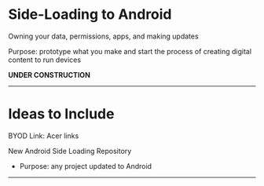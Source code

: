 # Side-Loading to Android
Owning your data, permissions, apps, and making updates

Purpose: prototype what you make and start the process of creating digital content to run devices

**UNDER CONSTRUCTION**


---

# Ideas to Include
BYOD Link: Acer links

New Android Side Loading Repository
- Purpose: any project updated to Android

---

